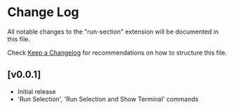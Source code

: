 # Change Log

All notable changes to the "run-section" extension will be documented in this file.

Check [Keep a Changelog](http://keepachangelog.com/) for recommendations on how to structure this file.

## [v0.0.1]

- Initial release
- 'Run Selection', 'Run Selection and Show Terminal' commands
